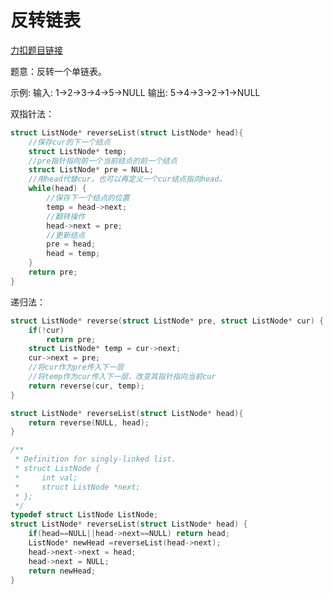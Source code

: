 # 反转链表

[力扣题目链接](https://gitee.com/link?target=https%3A%2F%2Fleetcode.cn%2Fproblems%2Freverse-linked-list%2F)

题意：反转一个单链表。

示例: 输入: 1->2->3->4->5->NULL 输出: 5->4->3->2->1->NULL



双指针法：

```c
struct ListNode* reverseList(struct ListNode* head){
    //保存cur的下一个结点
    struct ListNode* temp;
    //pre指针指向前一个当前结点的前一个结点
    struct ListNode* pre = NULL;
    //用head代替cur，也可以再定义一个cur结点指向head。
    while(head) {
        //保存下一个结点的位置
        temp = head->next;
        //翻转操作
        head->next = pre;
        //更新结点
        pre = head;
        head = temp;
    }
    return pre;
}
```

递归法：

```c
struct ListNode* reverse(struct ListNode* pre, struct ListNode* cur) {
    if(!cur)
        return pre;
    struct ListNode* temp = cur->next;
    cur->next = pre;
    //将cur作为pre传入下一层
    //将temp作为cur传入下一层，改变其指针指向当前cur
    return reverse(cur, temp);
}

struct ListNode* reverseList(struct ListNode* head){
    return reverse(NULL, head);
}
```

```c
/**
 * Definition for singly-linked list.
 * struct ListNode {
 *     int val;
 *     struct ListNode *next;
 * };
 */
typedef struct ListNode ListNode;
struct ListNode* reverseList(struct ListNode* head) {
    if(head==NULL||head->next==NULL) return head;
    ListNode* newHead =reverseList(head->next);
    head->next->next = head;
    head->next = NULL;
    return newHead;
}
```

